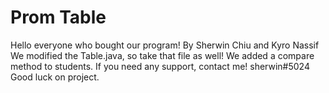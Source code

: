 # Prom Table
Hello everyone who bought our program!
    By Sherwin Chiu and Kyro Nassif
We modified the Table.java, so take that file as well! 
We added a compare method to students. 
If you need any support, contact me!
sherwin#5024
Good luck on project.